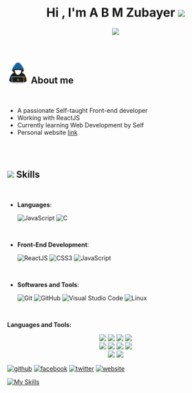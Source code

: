 <h1 align="center">Hi , I'm A B M Zubayer <img src="https://media.giphy.com/media/hvRJCLFzcasrR4ia7z/giphy.gif" width="35"></h1>

<p align="center">
  <a href="https://github.com/DenverCoder1/readme-typing-svg"><img src="https://readme-typing-svg.herokuapp.com?font=Time+New+Roman&color=%23C8BE25&size=25&center=true&vCenter=true&width=600&height=100&lines=JavaScript+Programmer;React+Developer;Web+Developer;Always+Try+to+Learn+Something+New"></a>
</p>


<br>

## <picture><img src = "https://github.com/0xAbdulKhalid/0xAbdulKhalid/raw/main/assets/mdImages/about_me.gif" width = 50px></picture> **About me**
<br>

- A passionate Self-taught Front-end developer
- Working with ReactJS
- Currently learning Web Development by Self
- Personal website [link](https://zubayer.vercel.app/)

<br><br>

## <img src="https://media2.giphy.com/media/QssGEmpkyEOhBCb7e1/giphy.gif?cid=ecf05e47a0n3gi1bfqntqmob8g9aid1oyj2wr3ds3mg700bl&rid=giphy.gif" width ="25"><b> Skills</b>
<br>


<p align="center">

- **Languages**:
    
    ![JavaScript](https://img.shields.io/badge/JavaScript%20-%23F7DF1E.svg?style=for-the-badge&logo=javascript&logoColor=black)
    ![C](https://img.shields.io/badge/C%20-%2300599C.svg?style=for-the-badge&logo=c%2B%2B&logoColor=white)

<br>   
    
- **Front-End Development**:

   ![ReactJS](https://img.shields.io/badge/react-blue?logo=react)
   ![CSS3](https://img.shields.io/badge/CSS%20-%231572B6.svg?style=for-the-badge&logo=css3&logoColor=white)
   ![JavaScript](https://img.shields.io/badge/JavaScript%20-%23F7DF1E.svg?style=for-the-badge&logo=javascript&logoColor=black)

<br>

- **Softwares and Tools**:

    ![Git](https://img.shields.io/badge/git-%23F05033.svg?style=for-the-badge&logo=git&logoColor=white)
    ![GitHub](https://img.shields.io/badge/github-%23121011.svg?style=for-the-badge&logo=github&logoColor=white)
    ![Visual Studio Code](https://img.shields.io/badge/Visual%20Studio%20Code-0078d7.svg?style=for-the-badge&logo=visual-studio-code&logoColor=white)
    ![Linux](https://img.shields.io/badge/Linux-FCC624?style=for-the-badge&logo=linux&logoColor=black) 

<br>

</p>

**Languages and Tools:**

<p align="center">
  <code><img width="15%" src="https://www.vectorlogo.zone/logos/javascript/javascript-ar21.svg"></code>
  <code><img width="15%" src="https://www.vectorlogo.zone/logos/typescriptlang/typescriptlang-ar21.svg"></code>
  <code><img width="15%" src="https://www.vectorlogo.zone/logos/reactjs/reactjs-ar21.svg"></code>
  <code><img width="15%" src="https://www.vectorlogo.zone/logos/nodejs/nodejs-ar21.svg"></code>
	<br />
  <code><img width="15%" src="https://www.vectorlogo.zone/logos/expressjs/expressjs-ar21.svg"></code>
  <code><img width="15%" src="https://www.vectorlogo.zone/logos/mongodb/mongodb-ar21.svg"></code>
  <code><img width="15%" src="https://www.vectorlogo.zone/logos/git-scm/git-scm-ar21.svg"></code>
  <code><img width="15%" src="https://www.vectorlogo.zone/logos/npmjs/npmjs-ar21.svg"></code>
	<br />
  <code><img width="15%" src="https://www.vectorlogo.zone/logos/yarnpkg/yarnpkg-ar21.svg"></code>
  <code><img width="15%" src="https://www.vectorlogo.zone/logos/js_webpack/js_webpack-ar21.svg"></code>
</p>

[<img src='https://cdn.jsdelivr.net/npm/simple-icons@3.0.1/icons/github.svg' alt='github' height='20'>](https://github.com/zubayer-47) 
[<img src='https://cdn.jsdelivr.net/npm/simple-icons@3.0.1/icons/facebook.svg' alt='facebook' height='20'>](https://www.facebook.com/zubayer.devp)
[<img src='https://cdn.jsdelivr.net/npm/simple-icons@3.0.1/icons/twitter.svg' alt='twitter' height='20'>](https://twitter.com/zubayerDev)  [<img src='https://cdn.jsdelivr.net/npm/simple-icons@3.0.1/icons/icloud.svg' alt='website' height='20'>](https://zubayer.vercel.app/)  

[![My Skills](https://skills.thijs.gg/icons?i=js,react,git,tailwind&theme=light)](https://skills.thijs.gg)
